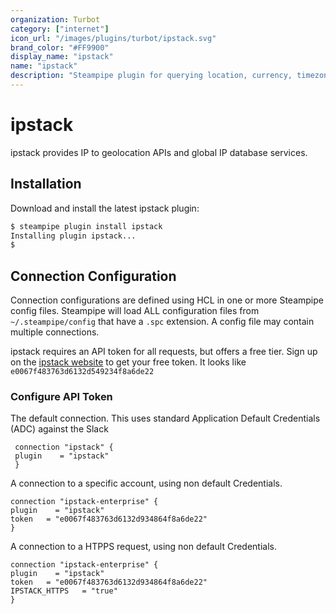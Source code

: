 ```yaml
---
organization: Turbot
category: ["internet"]
icon_url: "/images/plugins/turbot/ipstack.svg"
brand_color: "#FF9900"
display_name: "ipstack"
name: "ipstack"
description: "Steampipe plugin for querying location, currency, timezone and security information about an IP address from ipstack."
---
```


# ipstack

ipstack provides IP to geolocation APIs and global IP database services.

## Installation

Download and install the latest ipstack plugin:

```bash
$ steampipe plugin install ipstack
Installing plugin ipstack...
$
```

## Connection Configuration

Connection configurations are defined using HCL in one or more Steampipe config files. Steampipe will load ALL configuration files from `~/.steampipe/config` that have a `.spc` extension. A config file may contain multiple connections.

ipstack requires an API token for all requests, but offers a free tier. Sign up
on the [ipstack website](https://ipstack.com) to get your free token. It looks like `e0067f483763d6132d549234f8a6de22`

### Configure API Token

The default connection. This uses standard Application Default Credentials (ADC) against the Slack

```hcl
 connection "ipstack" {
 plugin    = "ipstack"
 }
```

A connection to a specific account, using non default Credentials.

```hcl
connection "ipstack-enterprise" {
plugin    = "ipstack"
token   = "e0067f483763d6132d934864f8a6de22"
}
```

A connection to a HTPPS request, using non default Credentials.

```hcl
connection "ipstack-enterprise" {
plugin    = "ipstack"
token   = "e0067f483763d6132d934864f8a6de22"
IPSTACK_HTTPS   = "true"
}
```
